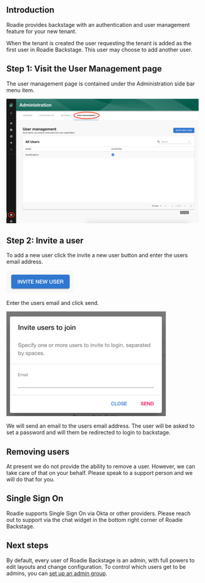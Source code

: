 
## Introduction

Roadie provides backstage with an authentication and user management feature for your new tenant.

When the tenant is created the user requesting the tenant is added as the first user in Roadie Backstage. This user may choose to add another user.

## Step 1: Visit the User Management page

The user management page is contained under the Administration side bar menu item.

![user-management-page.png](./user-management-page.png)

## Step 2: Invite a user

To add a new user click the invite a new user button and enter the users email address.

![invite-user-button.png](./invite-user-button.png)

Enter the users email and click send.

![add-user-dialog.png](./add-user-dialog.png)

We will send an email to the users email address. The user will be asked to set a password and will them be redirected to login to backstage.

## Removing users

At present we do not provide the ability to remove a user. However, we can take care of that on your behalf. Please speak to a support person and we will do that for you.

## Single Sign On

Roadie supports Single Sign On via Okta or other providers. Please reach out to support via the chat widget in the bottom right corner of Roadie Backstage.

## Next steps

By default, every user of Roadie Backstage is an admin, with full powers to edit layouts and change configuration. To control which users get to be admins, you can [set up an admin group](../../getting-started/create-admin-group/).
